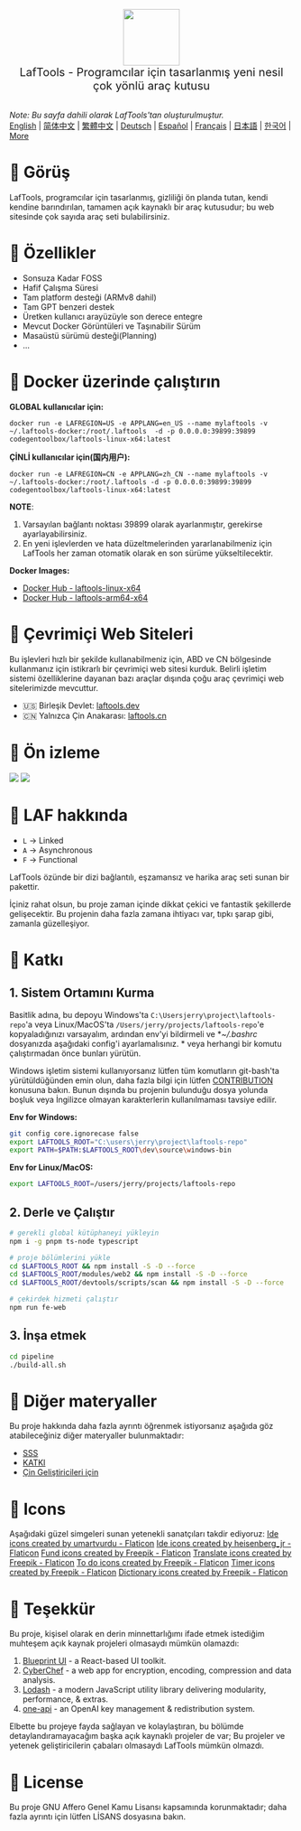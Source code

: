 <p align="center">
<img width="100" src="https://github.com/work7z/LafTools/blob/dev/modules/web2/public/static/icon.png?raw=true"></img>
<br>
<span style="font-size:20px">LafTools - Programcılar için tasarlanmış yeni nesil çok yönlü araç kutusu
</span>
<!-- <center>
<div style="text-align:center;">
<a target="_blank" href="http://cloud.laftools.cn">LafTools'un Insider Sürümünü Önizleyin</a>
</div>
</center> -->
<br><br>
</p>

<i>Note: Bu sayfa dahili olarak LafTools'tan oluşturulmuştur.</i> <br/> [English](/docs/en_US/README.md)  |  [简体中文](/docs/zh_CN/README.md)  |  [繁體中文](/docs/zh_HK/README.md)  |  [Deutsch](/docs/de/README.md)  |  [Español](/docs/es/README.md)  |  [Français](/docs/fr/README.md)  |  [日本語](/docs/ja/README.md)  |  [한국어](/docs/ko/README.md) | [More](/docs/) <br/>

# 🔮 Görüş

LafTools, programcılar için tasarlanmış, gizliliği ön planda tutan, kendi kendine barındırılan, tamamen açık kaynaklı bir araç kutusudur; bu web sitesinde çok sayıda araç seti bulabilirsiniz.

# 💌 Özellikler

- Sonsuza Kadar FOSS
- Hafif Çalışma Süresi
- Tam platform desteği (ARMv8 dahil)
- Tam GPT benzeri destek
- Üretken kullanıcı arayüzüyle son derece entegre
- Mevcut Docker Görüntüleri ve Taşınabilir Sürüm
- Masaüstü sürümü desteği(Planning)
- ...

# 🚀 Docker üzerinde çalıştırın

**GLOBAL kullanıcılar için:**

```
docker run -e LAFREGION=US -e APPLANG=en_US --name mylaftools -v ~/.laftools-docker:/root/.laftools  -d -p 0.0.0.0:39899:39899 codegentoolbox/laftools-linux-x64:latest
```

**ÇİNLİ kullanıcılar için(国内用户):**

```
docker run -e LAFREGION=CN -e APPLANG=zh_CN --name mylaftools -v ~/.laftools-docker:/root/.laftools -d -p 0.0.0.0:39899:39899 codegentoolbox/laftools-linux-x64:latest
```

**NOTE**:

1. Varsayılan bağlantı noktası 39899 olarak ayarlanmıştır, gerekirse ayarlayabilirsiniz.
2. En yeni işlevlerden ve hata düzeltmelerinden yararlanabilmeniz için LafTools her zaman otomatik olarak en son sürüme yükseltilecektir.

**Docker Images:**

- [Docker Hub - laftools-linux-x64](https://hub.docker.com/r/codegentoolbox/laftools-linux-x64)
- [Docker Hub - laftools-arm64-x64](https://hub.docker.com/r/codegentoolbox/laftools-arm64-x64)

# 🔗 Çevrimiçi Web Siteleri

Bu işlevleri hızlı bir şekilde kullanabilmeniz için, ABD ve CN bölgesinde kullanmanız için istikrarlı bir çevrimiçi web sitesi kurduk. Belirli işletim sistemi özelliklerine dayanan bazı araçlar dışında çoğu araç çevrimiçi web sitelerimizde mevcuttur.

- 🇺🇸 Birleşik Devlet: [laftools.dev](https://laftools.dev)
- 🇨🇳 Yalnızca Çin Anakarası: [laftools.cn](https://laftools.cn)

# 🌠 Ön izleme

![](https://github.com/work7z/LafTools/blob/dev/devtools/images/portal-1.png?raw=true)
![](https://github.com/work7z/LafTools/blob/dev/devtools/images/preview-dark.png?raw=true)

# 📡 LAF hakkında

- `L` -> Linked
- `A` -> Asynchronous
- `F` -> Functional

LafTools özünde bir dizi bağlantılı, eşzamansız ve harika araç seti sunan bir pakettir.

İçiniz rahat olsun, bu proje zaman içinde dikkat çekici ve fantastik şekillerde gelişecektir. Bu projenin daha fazla zamana ihtiyacı var, tıpkı şarap gibi, zamanla güzelleşiyor.

# 🌠 Katkı

## 1. Sistem Ortamını Kurma

Basitlik adına, bu depoyu Windows'ta `C:\Usersjerry\project\laftools-repo`'a veya Linux/MacOS'ta `/Users/jerry/projects/laftools-repo`'e kopyaladığınızı varsayalım, ardından env'yi bildirmeli ve **~/.bashrc* dosyanızda aşağıdaki config'i ayarlamalısınız. * veya herhangi bir komutu çalıştırmadan önce bunları yürütün.

Windows işletim sistemi kullanıyorsanız lütfen tüm komutların git-bash'ta yürütüldüğünden emin olun, daha fazla bilgi için lütfen [CONTRIBUTION](/docs/tr/CONTRIBUTION.md) konusuna bakın. Bunun dışında bu projenin bulunduğu dosya yolunda boşluk veya İngilizce olmayan karakterlerin kullanılmaması tavsiye edilir.

**Env for Windows:**

```bash
git config core.ignorecase false
export LAFTOOLS_ROOT="C:\users\jerry\project\laftools-repo"
export PATH=$PATH:$LAFTOOLS_ROOT\dev\source\windows-bin
```

**Env for Linux/MacOS:**

```bash
export LAFTOOLS_ROOT=/users/jerry/projects/laftools-repo
```

## 2. Derle ve Çalıştır

```bash
# gerekli global kütüphaneyi yükleyin
npm i -g pnpm ts-node typescript

# proje bölümlerini yükle
cd $LAFTOOLS_ROOT && npm install -S -D --force
cd $LAFTOOLS_ROOT/modules/web2 && npm install -S -D --force
cd $LAFTOOLS_ROOT/devtools/scripts/scan && npm install -S -D --force

# çekirdek hizmeti çalıştır
npm run fe-web

```

## 3. İnşa etmek

```bash
cd pipeline
./build-all.sh
```

# 📑 Diğer materyaller

Bu proje hakkında daha fazla ayrıntı öğrenmek istiyorsanız aşağıda göz atabileceğiniz diğer materyaller bulunmaktadır:

- [SSS](/docs/tr/FAQ.md)
- [KATKI](/docs/tr/CONTRIBUTION.md)
- [Çin Geliştiricileri için](/devtools/notes/common/issues.md)

# 💐 Icons

Aşağıdaki güzel simgeleri sunan yetenekli sanatçıları takdir ediyoruz:
<a href="https://www.flaticon.com/free-icons/ide" title="ide icons">Ide icons created by umartvurdu - Flaticon</a>
<a href="https://www.flaticon.com/free-icons/ide" title="ide icons">Ide icons created by heisenberg_jr - Flaticon</a>
<a href="https://www.flaticon.com/free-icons/fund" title="fund icons">Fund icons created by Freepik - Flaticon</a>
<a href="https://www.flaticon.com/free-icons/translate" title="translate icons">Translate icons created by Freepik - Flaticon</a>
<a href="https://www.flaticon.com/free-icons/to-do" title="to do icons">To do icons created by Freepik - Flaticon</a>
<a href="https://www.flaticon.com/free-icons/timer" title="timer icons">Timer icons created by Freepik - Flaticon</a>
<a href="https://www.flaticon.com/free-icons/dictionary" title="dictionary icons">Dictionary icons created by Freepik - Flaticon</a>

# 🙏 Teşekkür

Bu proje, kişisel olarak en derin minnettarlığımı ifade etmek istediğim muhteşem açık kaynak projeleri olmasaydı mümkün olamazdı:

1. [Blueprint UI](https://blueprintjs.com/) - a React-based UI toolkit.
1. [CyberChef](https://github.com/gchq/CyberChef/tree/master) - a web app for encryption, encoding, compression and data analysis.
1. [Lodash](https://github.com/lodash/lodash) - a modern JavaScript utility library delivering modularity, performance, & extras.
1. [one-api](https://github.com/songquanpeng/one-api) - an OpenAI key management & redistribution system.

Elbette bu projeye fayda sağlayan ve kolaylaştıran, bu bölümde detaylandıramayacağım başka açık kaynaklı projeler de var; Bu projeler ve yetenek geliştiricilerin çabaları olmasaydı LafTools mümkün olmazdı.

# 🪪 License

Bu proje GNU Affero Genel Kamu Lisansı kapsamında korunmaktadır; daha fazla ayrıntı için lütfen LİSANS dosyasına bakın.
